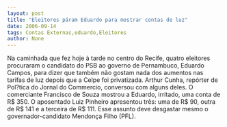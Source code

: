 ```yaml
---
layout: post
title: "Eleitores páram Eduardo para mostrar contas de luz"
date: 2006-09-14
tags: Contas Externas,eduardo,Eleitores
author: None
---
```

Na caminhada que fez hoje à tarde no centro do Recife, quatro eleitores procuraram o candidato do PSB ao governo de Pernambuco, Eduardo Campos, para dizer que também não gostam nada dos aumentos nas tarifas de luz depois que a Celpe foi privatizada.
Arthur Cunha, repórter de Pol?tica do Jornal do Commercio, conversou com alguns deles.
O comerciante Francisco de Souza mostrou a Eduardo, irritado,&nbsp;uma conta de R$ 350. O aposentado Luiz Pinheiro apresentou três: uma de R$ 90, outra de R$ 141 e a terceira de R$ 111.
Esse assunto deve desgastar mesmo o governador-candidato Mendonça Filho (PFL). 
